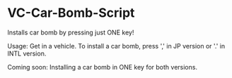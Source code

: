 # VC-Car-Bomb-Script
Installs car bomb by pressing just ONE key!

Usage:
  Get in a vehicle.
  To install a car bomb, press ',' in JP version or '.' in INTL version.

Coming soon:
  Installing a car bomb in ONE key for both versions.
